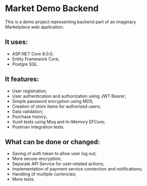 # Market Demo Backend
This is a demo project representing backend part of an imaginary Marketplace web application.

## It uses:
- ASP.NET Core 8.0.0;
- Entity Framework Core;
- Postgre SQL.

## It features: 
- User registration;
- User authentication and authorization using JWT Bearer;
- Simple password encryption using MD5;
- Creation of store items for authorized users;
- Data validation;
- Purchase history;
- Xunit tests using Moq and In-Memory EFCore;
- Postman integration tests.

## What can be done or changed:
- Saving of auth token to allow user log out;
- More secure encryption;
- Separate API Service for user-related actions;
- Implementation of payment service connection and notifications;
- Handling of multiple currencies;
- More tests.
